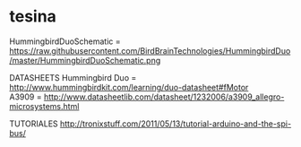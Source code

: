 # tesina

HummingbirdDuoSchematic = https://raw.githubusercontent.com/BirdBrainTechnologies/HummingbirdDuo/master/HummingbirdDuoSchematic.png

DATASHEETS
Hummingbird Duo = http://www.hummingbirdkit.com/learning/duo-datasheet#fMotor <br>
A3909 = http://www.datasheetlib.com/datasheet/1232006/a3909_allegro-microsystems.html

TUTORIALES
http://tronixstuff.com/2011/05/13/tutorial-arduino-and-the-spi-bus/

